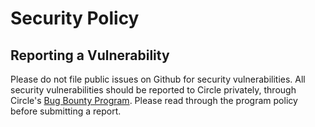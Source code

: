 # Security Policy

## Reporting a Vulnerability

Please do not file public issues on Github for security vulnerabilities. All security vulnerabilities should be reported to Circle privately, through Circle's [Bug Bounty Program](https://hackerone.com/circle-bbp). Please read through the program policy before submitting a report.
